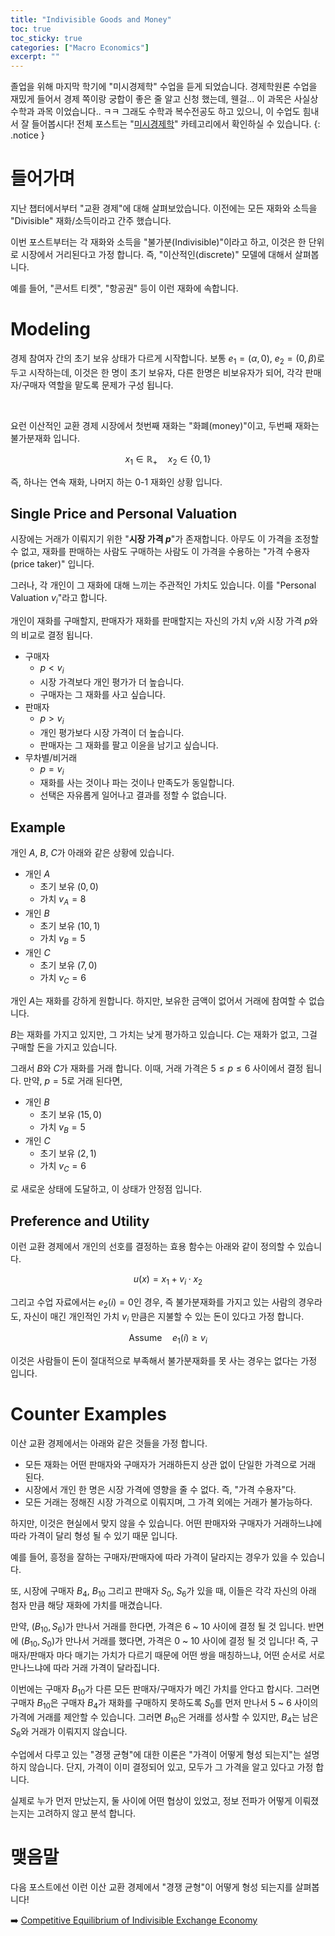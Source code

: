 ```yaml
---
title: "Indivisible Goods and Money"
toc: true
toc_sticky: true
categories: ["Macro Economics"]
excerpt: ""
---
```


졸업을 위해 마지막 학기에 "미시경제학" 수업을 듣게 되었습니다.
경제학원론 수업을 재밌게 들어서 경제 쪽이랑 궁합이 좋은 줄 알고 신청 했는데, 웬걸... 이 과목은 사실상 수학과 과목 이었습니다.. ㅋㅋ 그래도 수학과 복수전공도 하고 있으니, 이 수업도 힘내서 잘 들어봅시다!
전체 포스트는 "[미시경제학](/categories/micro-economics)" 카테고리에서 확인하실 수 있습니다.
{: .notice }

# 들어가며

지난 챕터에서부터 "교환 경제"에 대해 살펴보았습니다. 이전에는 모든 재화와 소득을 "Divisible" 재화/소득이라고 간주 했습니다.

이번 포스트부터는 각 재화와 소득을 "불가분(Indivisible)"이라고 하고, 이것은 한 단위로 시장에서 거리된다고 가정 합니다. 즉, "이산적인(discrete)" 모델에 대해서 살펴봅니다.

예를 들어, "콘서트 티켓", "항공권" 등이 이런 재화에 속합니다.

# Modeling

경제 참여자 간의 초기 보유 상태가 다르게 시작합니다. 보통 $e_1 = (\alpha, 0)$, $e_2 = (0, \beta)$로 두고 시작하는데, 이것은 한 명이 초기 보유자, 다른 한명은 비보유자가 되어, 각각 판매자/구매자 역할을 맡도록 문제가 구성 됩니다.

<br/>

요런 이산적인 교환 경제 시장에서 첫번째 재화는 "화폐(money)"이고, 두번째 재화는 불가분재화 입니다.

$$
x_1 \in \mathbb{R}_+ \quad x_2 \in \left\{0, 1\right\}
$$

즉, 하나는 연속 재화, 나머지 하는 0-1 재화인 상황 입니다.

## Single Price and Personal Valuation

시장에는 거래가 이뤄지기 위한 "**시장 가격 $p$**"가 존재합니다. 아무도 이 가격을 조정할 수 없고, 재화를 판매하는 사람도 구매하는 사람도 이 가격을 수용하는 "가격 수용자(price taker)" 입니다.

그러나, 각 개인이 그 재화에 대해 느끼는 주관적인 가치도 있습니다. 이를 "Personal Valuation $v_i$"라고 합니다.

개인이 재화를 구매할지, 판매자가 재화를 판매할지는 자신의 가치 $v_i$와 시장 가격 $p$와의 비교로 결정 됩니다.

- 구매자
  - $p < v_i$
  - 시장 가격보다 개인 평가가 더 높습니다.
  - 구매자는 그 재화를 사고 싶습니다.
- 판매자
  - $p > v_i$
  - 개인 평가보다 시장 가격이 더 높습니다.
  - 판매자는 그 재화를 팔고 이윤을 남기고 싶습니다.
- 무차별/비거래
  - $p = v_i$
  - 재화를 사는 것이나 파는 것이나 만족도가 동일합니다.
  - 선택은 자유롭게 일어나고 결과를 정할 수 없습니다.

## Example

개인 $A$, $B$, $C$가 아래와 같은 상황에 있습니다.

- 개인 $A$
  - 초기 보유 $(0, 0)$
  - 가치 $v_A = 8$
- 개인 $B$
  - 초기 보유 $(10, 1)$
  - 가치 $v_B = 5$
- 개인 $C$
  - 초기 보유 $(7, 0)$
  - 가치 $v_C = 6$

개인 $A$는 재화를 강하게 원합니다. 하지만, 보유한 금액이 없어서 거래에 참여할 수 없습니다.

$B$는 재화를 가지고 있지만, 그 가치는 낮게 평가하고 있습니다. $C$는 재화가 없고, 그걸 구매할 돈을 가지고 있습니다.

그래서 $B$와 $C$가 재화를 거래 합니다. 이때, 거래 가격은 $5 \le p \le 6$ 사이에서 결정 됩니다. 만약, $p = 5$로 거래 된다면,

- 개인 $B$
  - 초기 보유 $(15, 0)$
  - 가치 $v_B = 5$
- 개인 $C$
  - 초기 보유 $(2, 1)$
  - 가치 $v_C = 6$

로 새로운 상태에 도달하고, 이 상태가 안정점 입니다.

## Preference and Utility

이런 교환 경제에서 개인의 선호를 결정하는 효용 함수는 아래와 같이 정의할 수 있습니다.

$$
u(x) = x_1 + v_i \cdot x_2
$$

그리고 수업 자료에서는 $e_2(i) = 0$인 경우, 즉 불가분재화를 가지고 있는 사람의 경우라도, 자신이 매긴 개인적인 가치 $v_i$ 만큼은 지불할 수 있는 돈이 있다고 가정 합니다.

$$
\text{Assume} \quad e_1(i) \ge v_i
$$

이것은 사람들이 돈이 절대적으로 부족해서 불가분재화를 못 사는 경우는 없다는 가정 입니다.

# Counter Examples

이산 교환 경제에서는 아래와 같은 것들을 가정 합니다.

- 모든 재화는 어떤 판매자와 구매자가 거래하든지 상관 없이 단일한 가격으로 거래 된다.
- 시장에서 개인 한 명은 시장 가격에 영향을 줄 수 없다. 즉, "가격 수용자"다.
- 모든 거래는 정해진 시장 가격으로 이뤄지며, 그 가격 외에는 거래가 불가능하다.

하지만, 이것은 현실에서 맞지 않을 수 있습니다. 어떤 판매자와 구매자가 거래하느냐에 따라 가격이 달리 형성 될 수 있기 때문 입니다.

예를 들어, 흥정을 잘하는 구매자/판매자에 따라 가격이 달라지는 경우가 있을 수 있습니다.

또, 시장에 구매자 $B_4$, $B_{10}$ 그리고 판매자 $S_0$, $S_6$가 있을 때, 이들은 각각 자신의 아래 첨자 만큼 해당 재화에 가치를 매겼습니다.

만약, $(B_{10}, S_6)$가 만나서 거래를 한다면, 가격은 6 ~ 10 사이에 결정 될 것 입니다. 반면에 $(B_{10}, S_0)$가 만나서 거래를 했다면, 가격은 0 ~ 10 사이에 결정 될 것 입니다! 즉, 구매자/판매자 마다 매기는 가치가 다르기 때문에 어떤 쌍을 매칭하느냐, 어떤 순서로 서로 만나느냐에 따라 거래 가격이 달라집니다.

이번에는 구매자 $B_{10}$가 다른 모든 판매자/구매자가 메긴 가치를 안다고 합시다. 그러면 구매자 $B_{10}$은 구매자 $B_4$가 재화를 구매하지 못하도록 $S_0$를 먼저 만나서 5 ~ 6 사이의 가격에 거래를 제안할 수 있습니다. 그러면 $B_{10}$은 거래를 성사할 수 있지만, $B_4$는 남은 $S_6$와 거래가 이뤄지지 않습니다.

수업에서  다루고 있는 "경쟁 균형"에 대한 이론은 "가격이 어떻게 형성 되는지"는 설명하지 않습니다. 단지, 가격이 이미 결정되어 있고, 모두가 그 가격을 알고 있다고 가정 합니다.

실제로 누가 먼저 만났는지, 둘 사이에 어떤 협상이 있었고, 정보 전파가 어떻게 이뤄졌는지는 고려하지 않고 분석 합니다.

# 맺음말

다음 포스트에선 이런 이산 교환 경제에서 "경쟁 균형"이 어떻게 형성 되는지를 살펴봅니다!

➡️ [Competitive Equilibrium of Indivisible Exchange Economy](/2025/05/19/competitive-equilibrium-of-indivisible-exchange-economy/)
